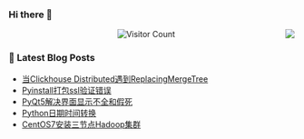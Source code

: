 ### Hi there 👋

<!--
**Onehr7/Onehr7** is a ✨ _special_ ✨ repository because its `README.md` (this file) appears on your GitHub profile.

Here are some ideas to get you started:

- 🔭 I’m currently working on ...
- 🌱 I’m currently learning ...
- 👯 I’m looking to collaborate on ...
- 🤔 I’m looking for help with ...
- 💬 Ask me about ...
- 📫 How to reach me: ...
- 😄 Pronouns: ...
- ⚡ Fun fact: ...
-->

<img align="right" src="https://github-readme-stats.vercel.app/api?username=Onehr7">

<p align="center"> 
  <img src="https://profile-counter.glitch.me/Onehr7/count.svg" alt="Visitor Count" />
</p>


### 📝 Latest Blog Posts
<!-- BLOG-POST-LIST:START -->
- [当Clickhouse Distributed遇到ReplacingMergeTree](https://onehr7.github.io/2021/09/07/%E5%BD%93Clickhouse%20Distributed%E9%81%87%E5%88%B0ReplacingMergeTree/)
- [Pyinstall打包ssl验证错误](https://onehr7.github.io/2021/05/28/Pyinstall%E6%89%93%E5%8C%85ssl%E9%AA%8C%E8%AF%81%E9%94%99%E8%AF%AF/)
- [PyQt5解决界面显示不全和假死](https://onehr7.github.io/2021/05/24/PyQt5%E9%98%B2%E6%AD%A2%E7%95%8C%E9%9D%A2%E6%98%BE%E7%A4%BA%E4%B8%8D%E5%85%A8%E5%92%8C%E5%81%87%E6%AD%BB/)
- [Python日期时间转换](https://onehr7.github.io/2021/05/14/Python%E6%97%B6%E9%97%B4%E4%B8%8E%E6%97%B6%E9%97%B4%E6%88%B3%E4%BA%92%E8%BD%AC/)
- [CentOS7安装三节点Hadoop集群](https://onehr7.github.io/2021/03/22/CentOS7%E5%AE%89%E8%A3%85%E4%B8%89%E8%8A%82%E7%82%B9Hadoop%E9%9B%86%E7%BE%A4/)
<!-- BLOG-POST-LIST:END -->
